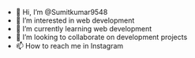 - 👋 Hi, I’m @Sumitkumar9548
- 👀 I’m interested in web development
- 🌱 I’m currently learning web development
- 💞️ I’m looking to collaborate on development projects
- 📫 How to reach me in Instagram

<!---
Sumitkumar9548/Sumitkumar9548 is a ✨ special ✨ repository because its `README.md` (this file) appears on your GitHub profile.
You can click the Preview link to take a look at your changes.
--->
